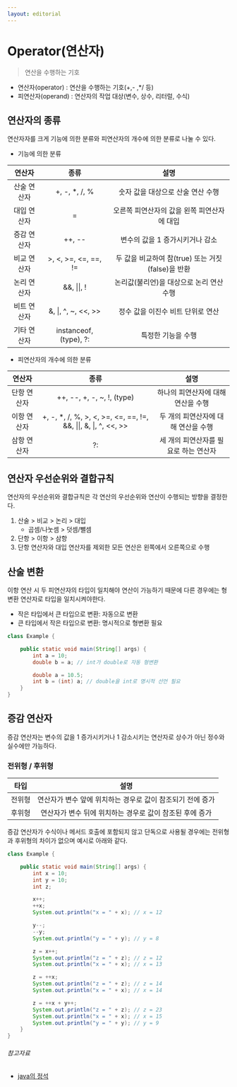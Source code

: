 ```yaml
---
layout: editorial
---
```


# Operator(연산자)

> 연산을 수행하는 기호

- 연산자(operator) : 연산을 수행하는 기호(+,- ,*/ 등)
- 피연산자(operand) : 연산자의 작업 대상(변수, 상수, 리터럴, 수식)

## 연산자의 종류

연산자자를 크게 기능에 의한 분류와 피연산자의 개수에 의한 분류로 나눌 수 있다.

- 기능에 의한 분류

|  연산자   |           종류           |                 설명                 |
|:------:|:----------------------:|:----------------------------------:|
| 산술 연산자 |     +, -, *, /, %      |        숫자 값을 대상으로 산술 연산 수행         |
| 대입 연산자 |           =            |      오른쪽 피연산자의 값을 왼쪽 피연산자에 대입      |
| 증감 연산자 |         ++, --         |         변수의 값을 1 증가시키거나 감소         |
| 비교 연산자 |  >, <, >=, <=, ==, !=  | 두 값을 비교하여 참(true) 또는 거짓(false)을 반환 |
| 논리 연산자 |      &&, \|\|, !       |      논리값(불리언)을 대상으로 논리 연산 수행       |
| 비트 연산자 |  &, \|, ^, ~, <<, >>   |        정수 값을 이진수 비트 단위로 연산         |
| 기타 연산자 | instanceof, (type), ?: |             특정한 기능을 수행             |

- 피연산자의 개수에 의한 분류

|  연산자   |                               종류                                |          설명           |
|:------:|:---------------------------------------------------------------:|:---------------------:|
| 단항 연산자 |                   ++, --, +, -, ~, !, (type)                    |  하나의 피연산자에 대해 연산을 수행  |
| 이항 연산자 | +, -, *, /, %, >, <, >=, <=, ==, !=, &&, \|\|, &, \|, ^, <<, >> | 두 개의 피연산자에 대해 연산을 수행  |
| 삼항 연산자 |                               ?:                                | 세 개의 피연산자를 필요로 하는 연산자 |

## 연산자 우선순위와 결합규칙

연산자의 우선순위와 결합규칙은 각 연산의 우선순위와 연산이 수행되는 방향을 결정한다.

1. 산술 > 비교 > 논리 > 대입
    - 곱셈/나눗셈 > 덧셈/뺄셈
2. 단항 > 이항 > 삼항
3. 단항 연산자와 대입 연산자를 제외한 모든 연산은 왼쪽에서 오른쪽으로 수행

## 산술 변환

이항 연산 시 두 피연산자의 타입이 일치해야 연산이 가능하기 때문에 다른 경우에는 형변환 연산자로 타입을 일치시켜야한다.

- 작은 타입에서 큰 타입으로 변환: 자동으로 변환
- 큰 타입에서 작은 타입으로 변환: 명시적으로 형변환 필요

```java
class Example {

    public static void main(String[] args) {
        int a = 10;
        double b = a; // int가 double로 자동 형변환

        double a = 10.5;
        int b = (int) a; // double을 int로 명시적 선언 필요
    }
}
```

## 증감 연산자

증감 연산자는 변수의 값을 1 증가시키거나 1 감소시키는 연산자로 상수가 아닌 정수와 실수에만 가능하다.

### 전위형 / 후위형

| 타입  |                설명                 |
|:---:|:---------------------------------:|
| 전위형 | 연산자가 변수 앞에 위치하는 경우로 값이 참조되기 전에 증가 |
| 후위형 | 연산자가 변수 뒤에 위치하는 경우로 값이 참조된 후에 증가  |

증감 연산자가 수식이나 메서드 호출에 포함되지 않고 단독으로 사용될 경우에는 전위형과 후위형의 차이가 없으며 예시로 아래와 같다.

```java
class Example {

    public static void main(String[] args) {
        int x = 10;
        int y = 10;
        int z;

        x++;
        ++x;
        System.out.println("x = " + x); // x = 12

        y--;
        --y;
        System.out.println("y = " + y); // y = 8

        z = x++;
        System.out.println("z = " + z); // z = 12
        System.out.println("x = " + x); // x = 13

        z = ++x;
        System.out.println("z = " + z); // z = 14
        System.out.println("x = " + x); // x = 14

        z = ++x + y++;
        System.out.println("z = " + z); // z = 23
        System.out.println("x = " + x); // x = 15
        System.out.println("y = " + y); // y = 9
    }
}
```

###### 참고자료

- [java의 정석](https://www.nl.go.kr/seoji/contents/S80100000000.do?schM=intgr_detail_view_isbn&page=1&pageUnit=10&schType=simple&schStr=Java의+정석&isbn=9788994492032&cipId=200741285%2C)
